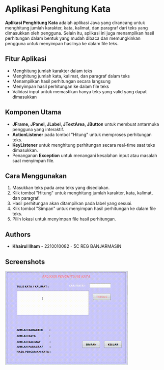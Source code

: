 # Aplikasi Penghitung Kata

**Aplikasi Penghitung Kata** adalah aplikasi Java yang dirancang untuk menghitung jumlah karakter, kata, kalimat, dan paragraf dari teks yang dimasukkan oleh pengguna. Selain itu, aplikasi ini juga menampilkan hasil perhitungan dalam bentuk yang mudah dibaca dan memungkinkan pengguna untuk menyimpan hasilnya ke dalam file teks.

## Fitur Aplikasi

- Menghitung jumlah karakter dalam teks
- Menghitung jumlah kata, kalimat, dan paragraf dalam teks
- Menampilkan hasil perhitungan secara langsung
- Menyimpan hasil perhitungan ke dalam file teks
- Validasi input untuk memastikan hanya teks yang valid yang dapat dimasukkan

## Komponen Utama

- **JFrame, JPanel, JLabel, JTextArea, JButton** untuk membuat antarmuka pengguna yang interaktif.
- **ActionListener** pada tombol "Hitung" untuk memproses perhitungan teks.
- **KeyListener** untuk menghitung perhitungan secara real-time saat teks dimasukkan.
- Penanganan **Exception** untuk menangani kesalahan input atau masalah saat menyimpan file.

## Cara Menggunakan

1. Masukkan teks pada area teks yang disediakan.
2. Klik tombol "Hitung" untuk menghitung jumlah karakter, kata, kalimat, dan paragraf.
3. Hasil perhitungan akan ditampilkan pada label yang sesuai.
4. Klik tombol "Simpan" untuk menyimpan hasil perhitungan ke dalam file teks.
5. Pilih lokasi untuk menyimpan file hasil perhitungan.

## Authors

- **Khairul Ilham** - 2210010082 - 5C REG BANJARMASIN

## Screenshots

![App Screenshot](https://github.com/Koezingone/AplikasiPenghitungKata/blob/main/img/penghitungKata.gif)
